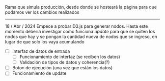 Rama que simula producción, desde donde se hosteará la página para que podamos ver los cambios realizados


---
18 / Abr / 2024
Empece a probar D3.js para generar nodos. Hasta este momento debería investigar como funciona *update* para que 
se quiten los nodos que hay y se pongan la cantidad nueva de nodos que se ingreso, en lugar de que solo los vaya acumulando

- [ ] Interfaz de datos de entrada
    - [ ] Funcionamiento de interfaz (se reciben los datos)
    - [ ] Validación de tipos de datos y coherencia(?)
- [ ] Boton de ejecución (una vez que están los datos)
- [ ] Funcionamiento de update